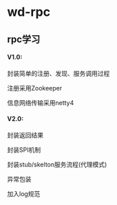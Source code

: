# wd-rpc
## rpc学习
#### V1.0:
封装简单的注册、发现、服务调用过程 

注册采用Zookeeper

信息网络传输采用netty4

#### V2.0:
封装返回结果

封装SPI机制

封装stub/skelton服务流程(代理模式)

异常包装

加入log规范